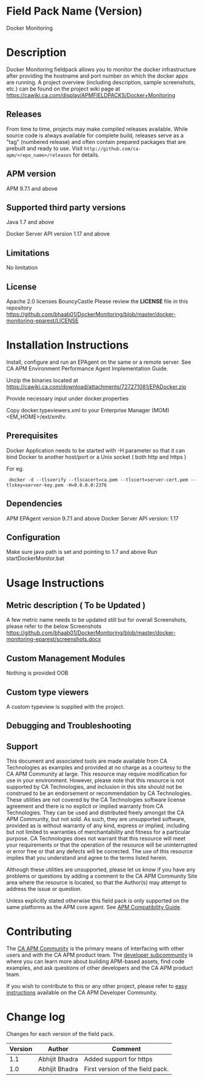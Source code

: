# Field Pack Name (Version)
Docker Monitoring

# Description
Docker Monitoring fieldpack allows you to monitor the docker infrastructure after providing the hostname and port number on which the docker apps are running. 
A project overview (including description, sample screenshots, etc.) can be found on the project wiki page at https://cawiki.ca.com/display/APMFIELDPACKS/Docker+Monitoring

## Releases
From time to time, projects may make compiled releases available.  While source code is always available for complete build, releases serve as a "tag" (numbered release) and often contain prepared packages that are prebuilt and ready to use.  Visit `http://github.com/ca-apm/<repo_name>/releases` for details.

## APM version
APM 9.7.1 and above

## Supported third party versions
Java 1.7 and above

Docker Server API version 1.17 and above

## Limitations
No limitation

## License
Apache 2.0 licenses
BouncyCastle 
Please review the 
**LICENSE**
file in this repository
https://github.com/bhaab01/DockerMonitoring/blob/master/docker-monitoring-eparest/LICENSE

# Installation Instructions
Install, configure and run an EPAgent on the same or a remote server. See CA APM Environment Performance Agent Implementation Guide. 

Unzip the binaries located at https://cawiki.ca.com/download/attachments/727271081/EPADocker.zip

Provide necessary input under docker.properties

Copy docker.typeviewers.xml to your Enterprise Manager (MOM) <EM_HOME>/ext/xmltv.

## Prerequisites
Docker Application needs to be started with -H parameter so that it can bind Docker to another host/port or a Unix socket ( both http and https ) 

For eg.

	 docker -d --tlsverify --tlscacert=ca.pem --tlscert=server-cert.pem --tlskey=server-key.pem -H=0.0.0.0:2376

## Dependencies
APM EPAgent version 9.7.1 and above
Docker Server API version: 1.17

## Configuration
Make sure java path is set and pointing to 1.7 and above
Run startDockerMonitor.bat

# Usage Instructions


## Metric description ( To be Updated )
A few metric name needs to be updated still but for overall Screenshots, please refer to the below Screenshots
https://github.com/bhaab01/DockerMonitoring/blob/master/docker-monitoring-eparest/screenshots.docx


## Custom Management Modules
Nothing is provided OOB

## Custom type viewers
A custom typeview is supplied with the project. 

## Debugging and Troubleshooting


## Support
This document and associated tools are made available from CA Technologies as examples and provided at no charge as a courtesy to the CA APM Community at large. This resource may require modification for use in your environment. However, please note that this resource is not supported by CA Technologies, and inclusion in this site should not be construed to be an endorsement or recommendation by CA Technologies. These utilities are not covered by the CA Technologies software license agreement and there is no explicit or implied warranty from CA Technologies. They can be used and distributed freely amongst the CA APM Community, but not sold. As such, they are unsupported software, provided as is without warranty of any kind, express or implied, including but not limited to warranties of merchantability and fitness for a particular purpose. CA Technologies does not warrant that this resource will meet your requirements or that the operation of the resource will be uninterrupted or error free or that any defects will be corrected. The use of this resource implies that you understand and agree to the terms listed herein.

Although these utilities are unsupported, please let us know if you have any problems or questions by adding a comment to the CA APM Community Site area where the resource is located, so that the Author(s) may attempt to address the issue or question.

Unless explicitly stated otherwise this field pack is only supported on the same platforms as the APM core agent. See [APM Compatibility Guide](http://www.ca.com/us/support/ca-support-online/product-content/status/compatibility-matrix/application-performance-management-compatibility-guide.aspx).


# Contributing
The [CA APM Community](https://communities.ca.com/community/ca-apm) is the primary means of interfacing with other users and with the CA APM product team.  The [developer subcommunity](https://communities.ca.com/community/ca-apm/ca-developer-apm) is where you can learn more about building APM-based assets, find code examples, and ask questions of other developers and the CA APM product team.

If you wish to contribute to this or any other project, please refer to [easy instructions](https://communities.ca.com/docs/DOC-231150910) available on the CA APM Developer Community.


# Change log
Changes for each version of the field pack.

Version | Author | Comment
--------|--------|--------
1.1 | Abhijit Bhadra | Added support for https
1.0 | Abhijit Bhadra | First version of the field pack.
